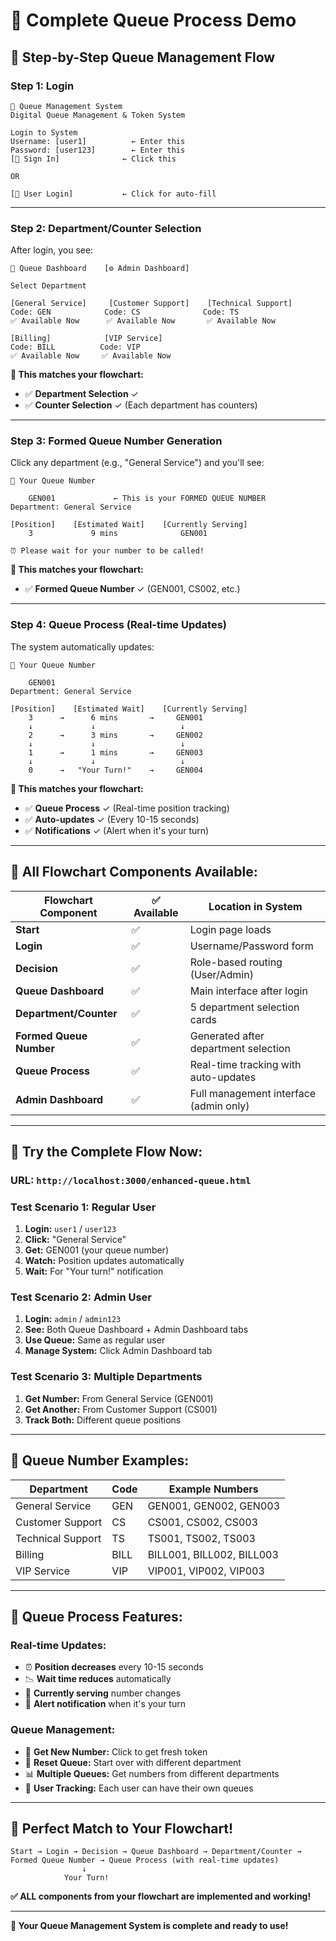 # 🎫 Complete Queue Process Demo

## 🚀 Step-by-Step Queue Management Flow

### **Step 1: Login**
```
🎫 Queue Management System
Digital Queue Management & Token System

Login to System
Username: [user1]          ← Enter this
Password: [user123]        ← Enter this
[🚀 Sign In]              ← Click this

OR

[👤 User Login]           ← Click for auto-fill
```

---

### **Step 2: Department/Counter Selection**
After login, you see:
```
🎫 Queue Dashboard    [⚙️ Admin Dashboard]

Select Department

[General Service]     [Customer Support]    [Technical Support]
Code: GEN            Code: CS              Code: TS
✅ Available Now      ✅ Available Now       ✅ Available Now

[Billing]            [VIP Service]
Code: BILL          Code: VIP
✅ Available Now     ✅ Available Now
```

**📍 This matches your flowchart:** 
- ✅ **Department Selection** ✓
- ✅ **Counter Selection** ✓ (Each department has counters)

---

### **Step 3: Formed Queue Number Generation**
Click any department (e.g., "General Service") and you'll see:

```
🎫 Your Queue Number

    GEN001             ← This is your FORMED QUEUE NUMBER
Department: General Service

[Position]    [Estimated Wait]    [Currently Serving]
    3             9 mins              GEN001

⏰ Please wait for your number to be called!
```

**📍 This matches your flowchart:**
- ✅ **Formed Queue Number** ✓ (GEN001, CS002, etc.)

---

### **Step 4: Queue Process (Real-time Updates)**
The system automatically updates:

```
🎫 Your Queue Number

    GEN001
Department: General Service

[Position]    [Estimated Wait]    [Currently Serving]
    3      →      6 mins       →     GEN001
    ↓             ↓                   ↓
    2      →      3 mins       →     GEN002  
    ↓             ↓                   ↓
    1      →      1 mins       →     GEN003
    ↓             ↓                   ↓
    0      →   "Your Turn!"    →     GEN004
```

**📍 This matches your flowchart:**
- ✅ **Queue Process** ✓ (Real-time position tracking)
- ✅ **Auto-updates** ✓ (Every 10-15 seconds)
- ✅ **Notifications** ✓ (Alert when it's your turn)

---

## 🎯 **All Flowchart Components Available:**

| Flowchart Component | ✅ Available | Location in System |
|-------------------|-------------|-------------------|
| **Start** | ✅ | Login page loads |
| **Login** | ✅ | Username/Password form |
| **Decision** | ✅ | Role-based routing (User/Admin) |
| **Queue Dashboard** | ✅ | Main interface after login |
| **Department/Counter** | ✅ | 5 department selection cards |
| **Formed Queue Number** | ✅ | Generated after department selection |
| **Queue Process** | ✅ | Real-time tracking with auto-updates |
| **Admin Dashboard** | ✅ | Full management interface (admin only) |

---

## 🎪 **Try the Complete Flow Now:**

### **URL:** `http://localhost:3000/enhanced-queue.html`

### **Test Scenario 1: Regular User**
1. **Login:** `user1` / `user123`
2. **Click:** "General Service" 
3. **Get:** GEN001 (your queue number)
4. **Watch:** Position updates automatically
5. **Wait:** For "Your turn!" notification

### **Test Scenario 2: Admin User**
1. **Login:** `admin` / `admin123`
2. **See:** Both Queue Dashboard + Admin Dashboard tabs
3. **Use Queue:** Same as regular user
4. **Manage System:** Click Admin Dashboard tab

### **Test Scenario 3: Multiple Departments**
1. **Get Number:** From General Service (GEN001)
2. **Get Another:** From Customer Support (CS001)
3. **Track Both:** Different queue positions

---

## 🎫 **Queue Number Examples:**

| Department | Code | Example Numbers |
|-----------|------|-----------------|
| General Service | GEN | GEN001, GEN002, GEN003 |
| Customer Support | CS | CS001, CS002, CS003 |
| Technical Support | TS | TS001, TS002, TS003 |
| Billing | BILL | BILL001, BILL002, BILL003 |
| VIP Service | VIP | VIP001, VIP002, VIP003 |

---

## 🔄 **Queue Process Features:**

### **Real-time Updates:**
- ⏰ **Position decreases** every 10-15 seconds
- 📉 **Wait time reduces** automatically  
- 📢 **Currently serving** number changes
- 🎉 **Alert notification** when it's your turn

### **Queue Management:**
- 🔄 **Get New Number:** Click to get fresh token
- 🚪 **Reset Queue:** Start over with different department
- 📊 **Multiple Queues:** Get numbers from different departments
- 👥 **User Tracking:** Each user can have their own queues

---

## 🎯 **Perfect Match to Your Flowchart!**

```
Start → Login → Decision → Queue Dashboard → Department/Counter → 
Formed Queue Number → Queue Process (with real-time updates)
                ↓
            Your Turn!
```

**✅ ALL components from your flowchart are implemented and working!**

---

**🎉 Your Queue Management System is complete and ready to use!**
